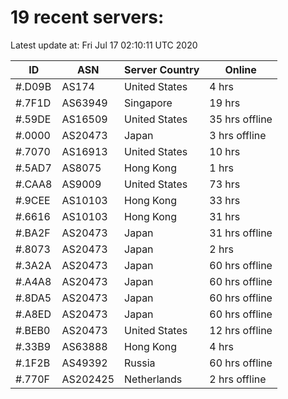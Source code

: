 # 19 recent servers:

Latest update at: Fri Jul 17 02:10:11 UTC 2020

| ID | ASN | Server Country | Online |
| -- | --- | -------------- | ------ |
| #.D09B | AS174 | United States | 4 hrs |
| #.7F1D | AS63949 | Singapore | 19 hrs |
| #.59DE | AS16509 | United States | 35 hrs offline |
| #.0000 | AS20473 | Japan | 3 hrs offline |
| #.7070 | AS16913 | United States | 10 hrs |
| #.5AD7 | AS8075 | Hong Kong | 1 hrs |
| #.CAA8 | AS9009 | United States | 73 hrs |
| #.9CEE | AS10103 | Hong Kong | 33 hrs |
| #.6616 | AS10103 | Hong Kong | 31 hrs |
| #.BA2F | AS20473 | Japan | 31 hrs offline |
| #.8073 | AS20473 | Japan | 2 hrs |
| #.3A2A | AS20473 | Japan | 60 hrs offline |
| #.A4A8 | AS20473 | Japan | 60 hrs offline |
| #.8DA5 | AS20473 | Japan | 60 hrs offline |
| #.A8ED | AS20473 | Japan | 60 hrs offline |
| #.BEB0 | AS20473 | United States | 12 hrs offline |
| #.33B9 | AS63888 | Hong Kong | 4 hrs |
| #.1F2B | AS49392 | Russia | 60 hrs offline |
| #.770F | AS202425 | Netherlands | 2 hrs offline |

